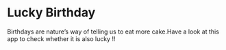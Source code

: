 # Lucky Birthday
Birthdays are nature’s way of telling us to eat more cake.Have a look at this app to check whether it is also lucky !!

